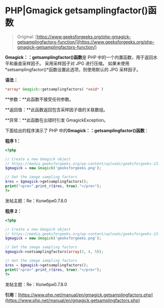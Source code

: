 # PHP|Gmagick getsamplingfactor()函数

> Original: [https://www.geeksforgeeks.org/php-gmagick-getsamplingfactors-function/](https://www.geeksforgeeks.org/php-gmagick-getsamplingfactors-function/)

**Gmagick：：getsamplingfactor()函数**是 PHP 中的一个内置函数，用于返回水平和垂直采样因子。 采用采样因子对 JPG 进行压缩。 如果未使用*setsamplingfactor()*函数设置此选项，则使用默认的 JPG 采样因子。

**语法：**

```php
*array* Gmagick::getsamplingfactors( *void* )
```

**参数：**此函数不接受任何参数。

**返回值：**此函数返回包含采样因子值的关联数组。

**异常：**此函数在出错时引发 GmagickException。

下面给出的程序演示了 PHP 中的**Gmagick：：getsamplingfactor()函数**：

**程序 1：**

```php
<?php

// Create a new Gmagick object
// https://media.geeksforgeeks.org/wp-content/uploads/geeksforgeeks-13.png
$gmagick = new Gmagick('geeksforgeeks.png');

// Get the image sampling factors
$res = $gmagick->getsamplingfactors();
print("<pre>".print_r($res, true)."</pre>");
?>
```

发帖主题：Re：Колибри0.7.8.0

**程序 2：**

```php
<?php

// Create a new Gmagick object
// https://media.geeksforgeeks.org/wp-content/uploads/geeksforgeeks-13.png
$gmagick = new Gmagick('geeksforgeeks.png');

// Set the image sampling factors
$gmagick->setsamplingfactors(array(3, 4, 5));

// Get the image sampling factors
$res = $gmagick->getsamplingfactors();
print("<pre>".print_r($res, true)."</pre>");
?>
```

发帖主题：Re：Колибри0.7.8.0

**引用：**[https://www.php.net/manual/en/gmagick.getsamplingfactors.php](https://www.php.net/manual/en/gmagick.getsamplingfactors.php)